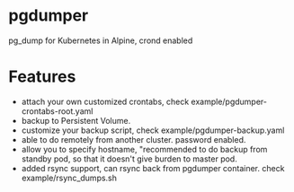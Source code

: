 # pgdumper
pg_dump for Kubernetes in Alpine, crond enabled

# Features
* attach your own customized crontabs, check example/pgdumper-crontabs-root.yaml
* backup to Persistent Volume.
* customize your backup script, check example/pgdumper-backup.yaml
* able to do remotely from another cluster.  password enabled.
* allow you to specify hostname, "recommended to do backup from standby pod, so that it doesn't give burden to master pod.
* added rsync support, can rsync back from pgdumper container. check example/rsync_dumps.sh

